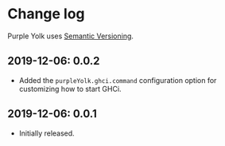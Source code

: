 # Change log

Purple Yolk uses [Semantic Versioning](https://semver.org/spec/v2.0.0.html).

## 2019-12-06: 0.0.2

- Added the `purpleYolk.ghci.command` configuration option for customizing how to start GHCi.

## 2019-12-06: 0.0.1

- Initially released.
